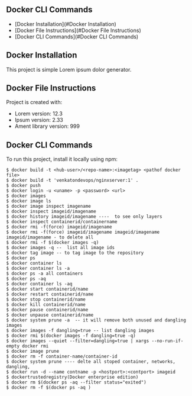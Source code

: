 ## Docker CLI Commands
* [Docker Installation](#Docker Installation)
* [Docker File Instructions](#Docker File Instructions)
* [Docker CLI Commands](#Docker CLI Commands)

## Docker Installation
This project is simple Lorem ipsum dolor generator.
	
## Docker File Instructions
Project is created with:
* Lorem version: 12.3
* Ipsum version: 2.33
* Ament library version: 999
	
## Docker CLI Commands
To run this project, install it locally using npm:

```
$ docker build -t <hub-user>/<repo-name>:<imagetag> <pathof docker file>
$ docker build -t 'venkatondevops/nginxserver:1' .
$ docker push 
$ docker login -u <uname> -p <password> <url>
$ docker images
$ docker image ls
$ docker image inspect imagename
$ docker inspect imageid/imagename
$ docker history imageid/imagename ----  to see only layers
$ docker inspect containerid/containername
$ docker rmi -f(force) imageid/imagename
$ docker rmi -f(force) imageid/imagename imageid/imagename imageid/imagename - to delete all
$ docker rmi -f $(docker images -q)
$ docker images -q --  list all image ids
$ docker tag image -- to tag image to the repository
$ docker ps
$ docker container ls
$ docker container ls -a
$ docker ps -a all containers
$ docker ps -aq
$ docker container ls -aq
$ docker start containerid/name
$ docker restart containerid/name
$ docker stop containerid/name
$ docker kill containerid/name
$ docker pause containerid/name
$ docker unpause containerid/name
$ docker system prune -a  -- it will remove both unused and dangling images
$ docker images -f dangling=true -- list dangling images
$ docker rmi $(docker images -f dangling=true -q)
$ docker images --quiet --filter=dangling=true | xargs --no-run-if-empty docker rmi
$ docker image prune 
$ docker rm -f container-name/container-id
$ docker system prune ---- delte all stoped container, networks, dangling,
$ docker run -d --name contname -p <hostport>:<contport> imageid
$ dockertrustedregistry(Docker enterprise edition)
$ docker rm $(docker ps -aq --filter status="exited")
$ docker rm -f $(docker ps -aq )

```
